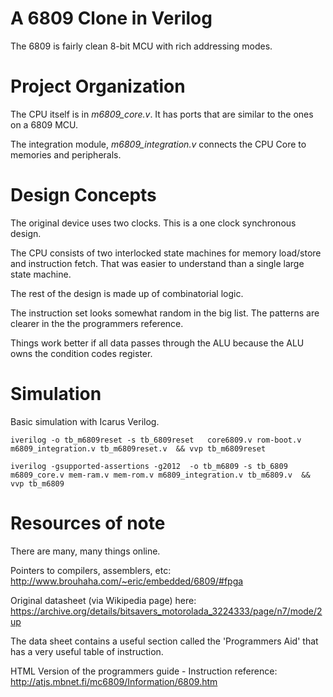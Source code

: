 # A 6809 Clone in Verilog 

The 6809 is fairly clean 8-bit MCU with rich addressing modes.  

# Project Organization

The CPU itself is in *m6809_core.v*.  It has ports that are similar to the ones 
on a 6809 MCU.  

The integration module, *m6809_integration.v* connects the CPU Core to memories
and peripherals.  

# Design Concepts

The original device uses two clocks.   This is a one clock synchronous design.  

The CPU consists of two interlocked state machines for memory load/store and 
instruction fetch.  That was easier to understand than a single large state machine.

The rest of the design is made up of combinatorial logic. 

The instruction set looks somewhat random in the big list.  The patterns are 
clearer in the the programmers reference.

Things work better if all data passes through the ALU because the ALU owns the 
condition codes register. 

# Simulation 

Basic simulation with Icarus Verilog.  

```iverilog -o tb_m6809reset -s tb_6809reset   core6809.v rom-boot.v m6809_integration.v tb_m6809reset.v  && vvp tb_m6809reset```

```iverilog -gsupported-assertions -g2012  -o tb_m6809 -s tb_6809   m6809_core.v mem-ram.v mem-rom.v m6809_integration.v tb_m6809.v  && vvp tb_m6809```

# Resources of note

There are many, many things online.  

Pointers to compilers, assemblers, etc: http://www.brouhaha.com/~eric/embedded/6809/#fpga

Original datasheet (via Wikipedia page) here: https://archive.org/details/bitsavers_motorolada_3224333/page/n7/mode/2up 

The data sheet contains a useful section called the 'Programmers Aid' that 
has a very useful table of instruction.

HTML Version of the programmers guide - Instruction reference: http://atjs.mbnet.fi/mc6809/Information/6809.htm
